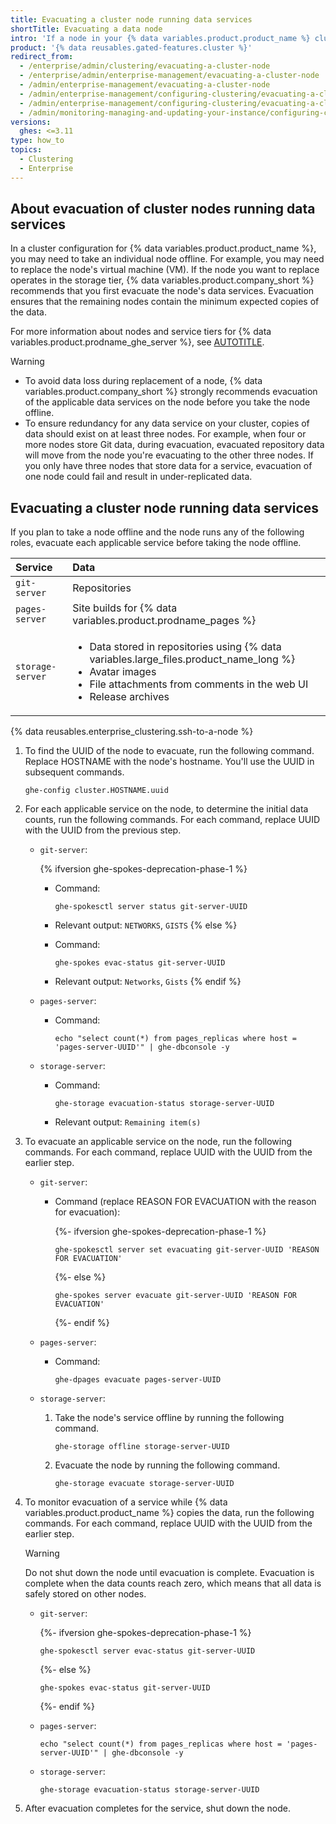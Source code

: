 ```yaml
---
title: Evacuating a cluster node running data services
shortTitle: Evacuating a data node
intro: 'If a node in your {% data variables.product.product_name %} cluster runs services that store distributed data, you can ensure redundancy as you prepare to replace the node by evacuating the node''s data.'
product: '{% data reusables.gated-features.cluster %}'
redirect_from:
  - /enterprise/admin/clustering/evacuating-a-cluster-node
  - /enterprise/admin/enterprise-management/evacuating-a-cluster-node
  - /admin/enterprise-management/evacuating-a-cluster-node
  - /admin/enterprise-management/configuring-clustering/evacuating-a-cluster-node
  - /admin/enterprise-management/configuring-clustering/evacuating-a-cluster-node-running-data-services
  - /admin/monitoring-managing-and-updating-your-instance/configuring-clustering/evacuating-a-cluster-node-running-data-services
versions:
  ghes: <=3.11
type: how_to
topics:
  - Clustering
  - Enterprise
---
```


## About evacuation of cluster nodes running data services

In a cluster configuration for {% data variables.product.product_name %}, you may need to take an individual node offline. For example, you may need to replace the node's virtual machine (VM). If the node you want to replace operates in the storage tier, {% data variables.product.company_short %} recommends that you first evacuate the node's data services. Evacuation ensures that the remaining nodes contain the minimum expected copies of the data.

For more information about nodes and service tiers for {% data variables.product.prodname_ghe_server %}, see [AUTOTITLE](/admin/enterprise-management/configuring-clustering/about-cluster-nodes).

> [!WARNING]
> * To avoid data loss during replacement of a node, {% data variables.product.company_short %} strongly recommends evacuation of the applicable data services on the node before you take the node offline.
> * To ensure redundancy for any data service on your cluster, copies of data should exist on at least three nodes. For example, when four or more nodes store Git data, during evacuation, evacuated repository data will move from the node you're evacuating to the other three nodes. If you only have three nodes that store data for a service, evacuation of one node could fail and result in under-replicated data.

## Evacuating a cluster node running data services

If you plan to take a node offline and the node runs any of the following roles, evacuate each applicable service before taking the node offline.

| Service | Data |
| :- | :- |
| `git-server` | Repositories |
| `pages-server` | Site builds for {% data variables.product.prodname_pages %} |
| `storage-server` | <ul><li>Data stored in repositories using {% data variables.large_files.product_name_long %}</li><li>Avatar images</li><li>File attachments from comments in the web UI</li><li>Release archives</li></ul> |

{% data reusables.enterprise_clustering.ssh-to-a-node %}
1. To find the UUID of the node to evacuate, run the following command. Replace HOSTNAME with the node's hostname. You'll use the UUID in subsequent commands.

   ```shell
   ghe-config cluster.HOSTNAME.uuid
   ```

1. For each applicable service on the node, to determine the initial data counts, run the following commands. For each command, replace UUID with the UUID from the previous step.

   * `git-server`:

     {% ifversion ghe-spokes-deprecation-phase-1 %}
     * Command:

       ```shell
       ghe-spokesctl server status git-server-UUID
       ```

     * Relevant output: `NETWORKS`, `GISTS`
     {% else %}
     * Command:

       ```shell
       ghe-spokes evac-status git-server-UUID
       ```

     * Relevant output: `Networks`, `Gists`
     {% endif %}
   * `pages-server`:

     * Command:

       ```shell
       echo "select count(*) from pages_replicas where host = 'pages-server-UUID'" | ghe-dbconsole -y
       ```

   * `storage-server`:

     * Command:

       ```shell
       ghe-storage evacuation-status storage-server-UUID
       ```

     * Relevant output: `Remaining item(s)`

1. To evacuate an applicable service on the node, run the following commands. For each command, replace UUID with the UUID from the earlier step.

   * `git-server`:

     * Command (replace REASON FOR EVACUATION with the reason for evacuation):

        {%- ifversion ghe-spokes-deprecation-phase-1 %}

       ```shell
       ghe-spokesctl server set evacuating git-server-UUID 'REASON FOR EVACUATION'
       ```

       {%- else %}

       ```shell
       ghe-spokes server evacuate git-server-UUID 'REASON FOR EVACUATION'
       ```

       {%- endif %}

   * `pages-server`:

     * Command:

       ```shell
       ghe-dpages evacuate pages-server-UUID
       ```

   * `storage-server`:

     1. Take the node's service offline by running the following command.

        ```shell
        ghe-storage offline storage-server-UUID
        ```

     1. Evacuate the node by running the following command.

        ```shell
        ghe-storage evacuate storage-server-UUID
        ```

1. To monitor evacuation of a service while {% data variables.product.product_name %} copies the data, run the following commands. For each command, replace UUID with the UUID from the earlier step.

   > [!WARNING]
   > Do not shut down the node until evacuation is complete. Evacuation is complete when the data counts reach zero, which means that all data is safely stored on other nodes.

   * `git-server`:

     {%- ifversion ghe-spokes-deprecation-phase-1 %}

     ```shell
     ghe-spokesctl server evac-status git-server-UUID
     ```

     {%- else %}

     ```shell
     ghe-spokes evac-status git-server-UUID
     ```

     {%- endif %}

   * `pages-server`:

     ```shell
     echo "select count(*) from pages_replicas where host = 'pages-server-UUID'" | ghe-dbconsole -y
     ```

   * `storage-server`:

      ```shell
      ghe-storage evacuation-status storage-server-UUID
      ```

1. After evacuation completes for the service, shut down the node.

